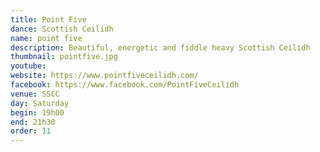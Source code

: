 ```yaml
---
title: Point Five
dance: Scottish Ceilidh
name: point five
description: Beautiful, energetic and fiddle heavy Scottish Ceilidh
thumbnail: pointfive.jpg
youtube: 
website: https://www.pointfiveceilidh.com/
facebook: https://www.facebook.com/PointFiveCeilidh
venue: SSCC
day: Saturday
begin: 19h00
end: 21h30
order: 11
---
```

